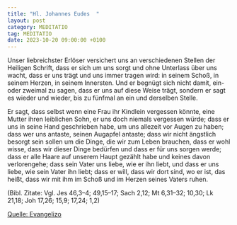 ```yaml
---
title: "Hl. Johannes Eudes  "
layout: post
category: MEDITATIO
tag: MEDITATIO
date: 2023-10-20 09:00:00 +0100
---
```

Unser liebreichster Erlöser versichert uns an verschiedenen Stellen der Heiligen Schrift, dass er sich um uns sorgt und ohne Unterlass über uns wacht, dass er uns trägt und uns immer tragen wird: in seinem Schoß, in seinem Herzen, in seinem Innersten. Und er begnügt sich nicht damit, ein- oder zweimal zu sagen, dass er uns auf diese Weise trägt, sondern er sagt es wieder und wieder, bis zu fünfmal an ein und derselben Stelle.<!--more-->

Er sagt, dass selbst wenn eine Frau ihr Kindlein vergessen könnte, eine Mutter ihren leiblichen Sohn, er uns doch niemals vergessen würde; dass er uns in seine Hand geschrieben habe, um uns allezeit vor Augen zu haben; dass wer uns antaste, seinen Augapfel antaste; dass wir nicht ängstlich besorgt sein sollen um die Dinge, die wir zum Leben brauchen, dass er wohl wisse, dass wir dieser Dinge bedürfen und dass er für uns sorgen werde; dass er alle Haare auf unserem Haupt gezählt habe und keines davon verlorengehe; dass sein Vater uns liebe, wie er ihn liebt, und dass er uns liebe, wie sein Vater ihn liebt; dass er will, dass wir dort sind, wo er ist, das heißt, dass wir mit ihm im Schoß und im Herzen seines Vaters ruhen.

(Bibl. Zitate: Vgl. Jes 46,3–4; 49,15–17; Sach 2,12; Mt 6,31–32; 10,30; Lk 21,18; Joh 17,26; 15,9; 17,24; 1,2)


[Quelle: Evangelizo](https://evangeliumtagfuertag.org/DE/gospel)